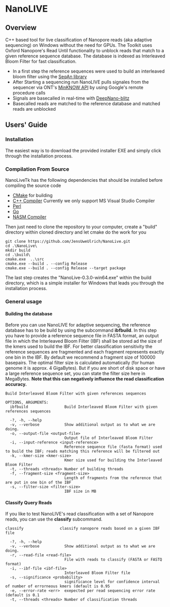 # NanoLIVE

## Overview
C++ based tool for live classification of Nanopore reads (aka adaptive sequencing) on Windows without the need for GPUs. The Toolkit uses Oxford Nanopore's Read Until functionality to unblock reads that match to a given reference sequence database. The database is indexed as Interleaved Bloom Filter for fast classification.
* In a first step the reference sequences were used to build an interleaved bloom filter using the [SeqAn library](https://github.com/seqan/seqan3)
* After Starting a sequencing run NanoLIVE pulls signales from the sequencer via ONT's [MinKNOW API](https://github.com/nanoporetech/minknow_api) by using Google's remote procedure calls
* Signals are basecalled in real-time with [DeepNano-blitz](https://github.com/fmfi-compbio/deepnano-blitz)
* Basecalled reads are matched to the reference database and matched reads are unblocked 

## <a name="uguide"></a>Users' Guide

### <a name="install"></a>Installation

The easiest way is to download the provided installer EXE and simply click through the installation process. 

### <a name="compile"></a>Compilation From Source
NanoLiveTk has the following dependencies that should be installed before compiling the source code

* [CMake](https://cmake.org/) for building
* [C++ Compiler](https://visualstudio.microsoft.com/) Currently we only support MS Visual Studio Compiler
* [Perl](http://strawberryperl.com/releases.html)
* [Go](https://golang.org/dl/)
* [NASM Compiler](https://www.nasm.us/)

Then just need to clone the repository to your computer, create a "build" directory within cloned directory and let cmake do the work for you

```
git clone https://github.com/JensUweUlrich/NanoLive.git
cd .\NanoLive\
mkdir build
cd .\build\
cmake.exe  ..\src
cmake.exe --build . --config Release
cmake.exe --build . --config Release --target package
```
The last step creates the "NanoLive-0.3.0-win64.exe" within the build directory, which is a simple installer for Windows that leads you through the installation process.


### <a name="general"></a>General usage

#### <a name="ibfbuild"></a>Building the database
Before you can use NanoLIVE for adaptive sequencing, the reference database has to be build by using the subcommand <b>ibfbuild</b>. In this step you have to provide a reference sequence file in FASTA format, an output file in which the Interleaved Bloom Filter (IBF) shall be stored ad the size of the kmers used to build the IBF. 
For better classification sensitivity the reference sequences are fragmented and each fragment represents exactly one bin in the IBF. By default we recommend a fragment size of 100000 basepairs. 
The optimal filter size is calculated automatically (for human genome it is approx. 4 GigaBytes). But if you are short of disk space or have a large reference sequence set, you can state the filter size here in MegaBytes. <b>Note that this can negatively influence the read classification accuracy.</b>

```
Build Interleaved Bloom Filter with given references sequences

OPTIONS, ARGUMENTS:
  ibfbuild                Build Interleaved Bloom Filter with given references sequences

  -?, -h, --help
  -v, --verbose           Show additional output as to what we are doing.
  -o, --output-file <output-file>
                          Output file of Interleaved Bloom Filter
  -i, --input-reference <input-reference>
                          Reference sequence file (fasta format) used to build the IBF; reads matching this reference will be filtered out
  -k, --kmer-size <kmer-size>
                          Kmer size used for building the Interleaved Bloom Filter
  -t, --threads <threads> Number of building threads
  -f, --fragment-size <fragment-size>
                          Length of fragments from the reference that are put in one bin of the IBF
  -s, --filter-size <filter-size>
                          IBF size in MB
```

#### <a name="classify"></a>Classify Query Reads

If you like to test NanoLIVE's read classification with a set of Nanopore reads, you can use the <b>classify</b> subcommand. 

```
classify                classify nanopore reads based on a given IBF file

  -?, -h, --help
  -v, --verbose           Show additional output as to what we are doing.
  -r, --read-file <read-file>
                          File with reads to classify (FASTA or FASTQ format)
  -i, --ibf-file <ibf-file>
                          Interleaved Bloom Filter file
  -s, --significance <probability>
                          significance level for confidence interval of number of errorneous kmers (default is 0.95
  -e, --error-rate <err>  exepected per read sequencing error rate (default is 0.1
  -t, --threads <threads> Number of classification threads
```


